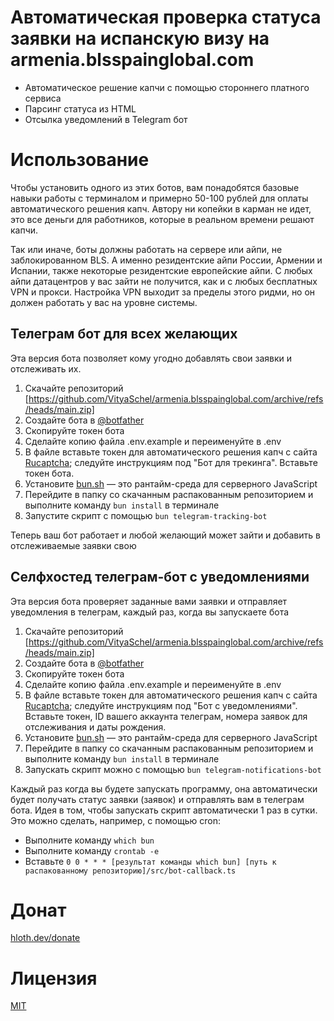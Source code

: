 # Автоматическая проверка статуса заявки на испанскую визу на armenia.blsspainglobal.com

- Автоматическое решение капчи с помощью стороннего платного сервиса
- Парсинг статуса из HTML
- Отсылка уведомлений в Telegram бот

# Использование

Чтобы установить одного из этих ботов, вам понадобятся базовые навыки работы с терминалом и примерно 50-100 рублей для оплаты автоматического решения капч. Автору ни копейки в карман не идет, это все деньги для работников, которые в реальном времени решают капчи.

Так или иначе, боты должны работать на сервере или айпи, не заблокированном BLS. А именно резидентские айпи России, Армении и Испании, также некоторые резидентские европейские айпи. С любых айпи датацентров у вас зайти не получится, как и с любых бесплатных VPN и прокси. Настройка VPN выходит за пределы этого ридми, но он должен работать у вас на уровне системы.

## Телеграм бот для всех желающих

Эта версия бота позволяет кому угодно добавлять свои заявки и отслеживать их.

1. Скачайте репозиторий [https://github.com/VityaSchel/armenia.blsspainglobal.com/archive/refs/heads/main.zip]
2. Создайте бота в [@botfather](https://t.me/botfather)
3. Скопируйте токен бота
4. Сделайте копию файла .env.example и переименуйте в .env
5. В файле вставьте токен для автоматического решения капч с сайта [Rucaptcha](https://rucaptcha.com/enterpage); следуйте инструкциям под "Бот для трекинга". Вставьте токен бота.
6. Установите [bun.sh](https://bun.sh) — это рантайм-среда для серверного JavaScript
7. Перейдите в папку со скачанным распакованным репозиторием и выполните команду `bun install` в терминале
8. Запустите скрипт с помощью `bun telegram-tracking-bot`

Теперь ваш бот работает и любой желающий может зайти и добавить в отслеживаемые заявки свою

## Селфхостед телеграм-бот с уведомлениями

Эта версия бота проверяет заданные вами заявки и отправляет уведомления в телеграм, каждый раз, когда вы запускаете бота

1. Скачайте репозиторий [https://github.com/VityaSchel/armenia.blsspainglobal.com/archive/refs/heads/main.zip]
2. Создайте бота в [@botfather](https://t.me/botfather)
3. Скопируйте токен бота
4. Сделайте копию файла .env.example и переименуйте в .env
5. В файле вставьте токен для автоматического решения капч с сайта [Rucaptcha](https://rucaptcha.com/enterpage); следуйте инструкциям под "Бот с уведомлениями". Вставьте токен, ID вашего аккаунта телеграм, номера заявок для отслеживания и даты рождения. 
6. Установите [bun.sh](https://bun.sh) — это рантайм-среда для серверного JavaScript
7. Перейдите в папку со скачанным распакованным репозиторием и выполните команду `bun install` в терминале
8. Запускать скрипт можно с помощью `bun telegram-notifications-bot`

Каждый раз когда вы будете запускать программу, она автоматически будет получать статус заявки (заявок) и отправлять вам в телеграм бота. Идея в том, чтобы запускать скрипт автоматически 1 раз в сутки. Это можно сделать, например, с помощью cron:
- Выполните команду `which bun`
- Выполните команду `crontab -e`
- Вставьте `0 0 * * * [результат команды which bun] [путь к распакованному репозиторию]/src/bot-callback.ts`

# Донат

[hloth.dev/donate](https://hloth.dev/donate)

# Лицензия

[MIT](./LICENSE.md)